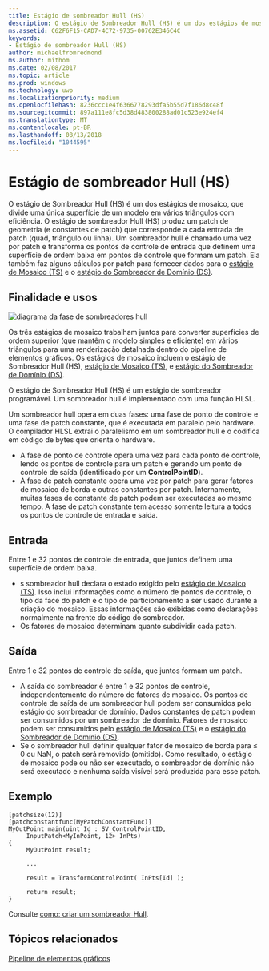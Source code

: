 ```yaml
---
title: Estágio de sombreador Hull (HS)
description: O estágio de Sombreador Hull (HS) é um dos estágios de mosaico, que divide uma única superfície de um modelo em vários triângulos com eficiência.
ms.assetid: C62F6F15-CAD7-4C72-9735-00762E346C4C
keywords:
- Estágio de sombreador Hull (HS)
author: michaelfromredmond
ms.author: mithom
ms.date: 02/08/2017
ms.topic: article
ms.prod: windows
ms.technology: uwp
ms.localizationpriority: medium
ms.openlocfilehash: 8236ccc1e4f6366778293dfa5b55d7f186d8c48f
ms.sourcegitcommit: 897a111e8fc5d38d483800288ad01c523e924ef4
ms.translationtype: MT
ms.contentlocale: pt-BR
ms.lasthandoff: 08/13/2018
ms.locfileid: "1044595"
---
```

# <a name="hull-shader-hs-stage"></a>Estágio de sombreador Hull (HS)


O estágio de Sombreador Hull (HS) é um dos estágios de mosaico, que divide uma única superfície de um modelo em vários triângulos com eficiência. O estágio de sombreador Hull (HS) produz um patch de geometria (e constantes de patch) que corresponde a cada entrada de patch (quad, triângulo ou linha). Um sombreador hull é chamado uma vez por patch e transforma os pontos de controle de entrada que definem uma superfície de ordem baixa em pontos de controle que formam um patch. Ela também faz alguns cálculos por patch para fornecer dados para o [estágio de Mosaico (TS)](tessellator-stage--ts-.md) e o [estágio do Sombreador de Domínio (DS)](domain-shader-stage--ds-.md).

## <a name="span-idpurposeandusesspanspan-idpurposeandusesspanspan-idpurposeandusesspanpurpose-and-uses"></a><span id="Purpose_and_uses"></span><span id="purpose_and_uses"></span><span id="PURPOSE_AND_USES"></span>Finalidade e usos


![diagrama da fase de sombreadores hull](images/d3d11-hull-shader.png)

Os três estágios de mosaico trabalham juntos para converter superfícies de ordem superior (que mantêm o modelo simples e eficiente) em vários triângulos para uma renderização detalhada dentro do pipeline de elementos gráficos. Os estágios de mosaico incluem o estágio de Sombreador Hull (HS), [estágio de Mosaico (TS)](tessellator-stage--ts-.md), e [estágio do Sombreador de Domínio (DS)](domain-shader-stage--ds-.md).

O estágio de Sombreador Hull (HS) é um estágio de sombreador programável. Um sombreador hull é implementado com uma função HLSL.

Um sombreador hull opera em duas fases: uma fase de ponto de controle e uma fase de patch constante, que é executada em paralelo pelo hardware. O compilador HLSL extrai o paralelismo em um sombreador hull e o codifica em código de bytes que orienta o hardware.

-   A fase de ponto de controle opera uma vez para cada ponto de controle, lendo os pontos de controle para um patch e gerando um ponto de controle de saída (identificado por um **ControlPointID**).
-   A fase de patch constante opera uma vez por patch para gerar fatores de mosaico de borda e outras constantes por patch. Internamente, muitas fases de constante de patch podem ser executadas ao mesmo tempo. A fase de patch constante tem acesso somente leitura a todos os pontos de controle de entrada e saída.

## <a name="span-idinputspanspan-idinputspanspan-idinputspaninput"></a><span id="Input"></span><span id="input"></span><span id="INPUT"></span>Entrada


Entre 1 e 32 pontos de controle de entrada, que juntos definem uma superfície de ordem baixa.

-   s sombreador hull declara o estado exigido pelo [estágio de Mosaico (TS)](tessellator-stage--ts-.md). Isso inclui informações como o número de pontos de controle, o tipo da face do patch e o tipo de particionamento a ser usado durante a criação do mosaico. Essas informações são exibidas como declarações normalmente na frente do código do sombreador.
-   Os fatores de mosaico determinam quanto subdividir cada patch.

## <a name="span-idoutputspanspan-idoutputspanspan-idoutputspanoutput"></a><span id="Output"></span><span id="output"></span><span id="OUTPUT"></span>Saída


Entre 1 e 32 pontos de controle de saída, que juntos formam um patch.

-   A saída do sombreador é entre 1 e 32 pontos de controle, independentemente do número de fatores de mosaico. Os pontos de controle de saída de um sombreador hull podem ser consumidos pelo estágio do sombreador de domínio. Dados constantes de patch podem ser consumidos por um sombreador de domínio. Fatores de mosaico podem ser consumidos pelo [estágio de Mosaico (TS)](tessellator-stage--ts-.md) e o [estágio do Sombreador de Domínio (DS)](domain-shader-stage--ds-.md).
-   Se o sombreador hull definir qualquer fator de mosaico de borda para ≤ 0 ou NaN, o patch será removido (omitido). Como resultado, o estágio de mosaico pode ou não ser executado, o sombreador de domínio não será executado e nenhuma saída visível será produzida para esse patch.

## <a name="span-idexamplespanspan-idexamplespanspan-idexamplespanexample"></a><span id="Example"></span><span id="example"></span><span id="EXAMPLE"></span>Exemplo


```
[patchsize(12)]
[patchconstantfunc(MyPatchConstantFunc)]
MyOutPoint main(uint Id : SV_ControlPointID,
     InputPatch<MyInPoint, 12> InPts)
{
     MyOutPoint result;
     
     ...
     
     result = TransformControlPoint( InPts[Id] );

     return result;
}
```

Consulte [como: criar um sombreador Hull](https://msdn.microsoft.com/library/windows/desktop/ff476338).

## <a name="span-idrelated-topicsspanrelated-topics"></a><span id="related-topics"></span>Tópicos relacionados


[Pipeline de elementos gráficos](graphics-pipeline.md)

 

 




